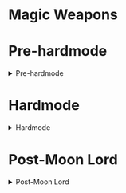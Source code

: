 # Magic Weapons
# Pre-hardmode
<details>
  <summary>Pre-hardmode</summary>

## Pre boss
- [Flare Bolt](https://calamitymod.wiki.gg/wiki/Flare_Bolt) - _Requires [Reaver Shark](https://terraria.wiki.gg/wiki/Reaver_Shark) Pickaxe_
- [Frost Bolt](https://calamitymod.wiki.gg/wiki/Frost_Bolt)
- [Hellwing Staff](https://calamitymod.wiki.gg/wiki/Hellwing_Staff) - _Requires [Reaver Shark](https://terraria.wiki.gg/wiki/Reaver_Shark) Pickaxe_
- [Icicle Staff](https://calamitymod.wiki.gg/wiki/Icicle_Staff)
- [Mana Rose](https://calamitymod.wiki.gg/wiki/Mana_Rose)
- [Plasma Rod](https://calamitymod.wiki.gg/wiki/Plasma_Rod)
- [The Cauldron](https://calamitymod.wiki.gg/wiki/The_Cauldron) - _Requires [Reaver Shark](https://terraria.wiki.gg/wiki/Reaver_Shark) Pickaxe_
- [Veering Wind](https://calamitymod.wiki.gg/wiki/Veering_Wind)
- [Wulfrum Prosthesis](https://calamitymod.wiki.gg/wiki/Wulfrum_Prosthesis)
- [Wand of Sparking](https://terraria.wiki.gg/wiki/Wand_of_Sparking)
- [Crimson Rod](https://terraria.wiki.gg/wiki/Crimson_Rod)
- [Vilethorn](https://terraria.wiki.gg/wiki/Vilethorn)

## Post King Slime

## Post Desert Scourge
- [Aquamarine Staff](https://calamitymod.wiki.gg/wiki/Aquamarine_Staff)
- [Coral Spout](https://calamitymod.wiki.gg/wiki/Coral_Spout)
- [Sandstream Scepter](https://calamitymod.wiki.gg/wiki/Sandstream_Scepter)
- [Sparkling Empress](https://calamitymod.wiki.gg/wiki/Sparkling_Empress)

## Post Giant Clam
- [Waywasher](https://calamitymod.wiki.gg/wiki/Waywasher)

## Post Eye of Cthulhu
- [Sky Glaze](https://calamitymod.wiki.gg/wiki/Sky_Glaze)

## Post Blood Moon

## Post Acid Rain (Tier 1)
- [Acid Gun](https://calamitymod.wiki.gg/wiki/Acid_Gun)
- [Parasitic Scepter](https://calamitymod.wiki.gg/wiki/Parasitic_Scepter)

## Post Crabulon
- [Hyphae Rod](https://calamitymod.wiki.gg/wiki/Hyphae_Rod)

## Post Eater of Worlds/Brain of Cthulhu

## Post Goblin Army

## Post Dark Mage (Old One's Army)

## Post The Hive Mind/The Perforators
- [Blood Bath](https://calamitymod.wiki.gg/wiki/Blood_Bath)
- [Pulse Pistol](https://calamitymod.wiki.gg/wiki/Pulse_Pistol)
- [Shaderain Staff](https://calamitymod.wiki.gg/wiki/Shaderain_Staff)
- [Tradewinds](https://calamitymod.wiki.gg/wiki/Tradewinds)

## Post The Perforators

## Post Queen Bee

## Post Skeletron
- [Abyss Shocker](https://calamitymod.wiki.gg/wiki/Abyss_Shocker)
- [Black Anurian](https://calamitymod.wiki.gg/wiki/Black_Anurian)
- [Water Bolt](https://terraria.wiki.gg/wiki/Water_Bolt)

## Post Deerclops

## Post The Slime God
- [Abyssal Tome](https://calamitymod.wiki.gg/wiki/Abyssal_Tome)
- [Eldritch Tome](https://calamitymod.wiki.gg/wiki/Eldritch_Tome)
- [Night's Ray](https://calamitymod.wiki.gg/wiki/Night%27s_Ray)

</details>

# Hardmode
<details>
  <summary>Hardmode</summary>
  
## Post Wall of Flesh
- [Clothier's Wrath](https://calamitymod.wiki.gg/wiki/Clothier%27s_Wrath)
- [Frigidflash Bolt](https://calamitymod.wiki.gg/wiki/Frigidflash_Bolt)
- [Glorious End](https://calamitymod.wiki.gg/wiki/Glorious_End)
- [Serpentine](https://calamitymod.wiki.gg/wiki/Serpentine)
- [Clinger Staff](https://terraria.wiki.gg/wiki/Clinger_Staff)
- [Life Drain](https://terraria.wiki.gg/wiki/Life_Drain)

## Post Giant Clam
- [Poseidon](https://calamitymod.wiki.gg/wiki/Poseidon)

## Post Pirate Invasion

## Post Queen Slime

## Post Cryogen
- [Arctic Bear Paw](https://calamitymod.wiki.gg/wiki/Arctic_Bear_Paw)
- [Cryophobia](https://calamitymod.wiki.gg/wiki/Cryophobia)
- [Icicle Trident](https://calamitymod.wiki.gg/wiki/Icicle_Trident)
- [Shadecrystal Barrage](https://calamitymod.wiki.gg/wiki/Shadecrystal_Barrage)
- [Snowstorm Staff](https://calamitymod.wiki.gg/wiki/Snowstorm_Staff)
- [Winter's Fury](https://calamitymod.wiki.gg/wiki/Winter%27s_Fury)

## Post Aquatic Scourge
- [Belching Saxophone](https://calamitymod.wiki.gg/wiki/Belching_Saxophone)
- [Downpour](https://calamitymod.wiki.gg/wiki/Downpour)

## Post Acid Rain (Tier 2)
- [Miasma](https://calamitymod.wiki.gg/wiki/Miasma)
- [Slithering Eels](https://calamitymod.wiki.gg/wiki/Slithering_Eels)

## Post Brimstone Elemental
- [Seething Discharge](https://calamitymod.wiki.gg/wiki/Seething_Discharge)

## Post Mech Boss 1
- [Burning Sea](https://calamitymod.wiki.gg/wiki/Burning_Sea)
- [Gauss Pistol](https://calamitymod.wiki.gg/wiki/Gauss_Pistol) - _If first Mech is the Destroyer_
- [SHPC](https://calamitymod.wiki.gg/wiki/SHPC)
- [Wyvern's Call](https://calamitymod.wiki.gg/wiki/Wyvern%27s_Call)

## Post Mech Boss 2
- [Brimrose Staff](https://calamitymod.wiki.gg/wiki/Brimrose_Staff)
- [Death Valley Duster](https://calamitymod.wiki.gg/wiki/Death_Valley_Duster)
- [Ion Blaster](https://calamitymod.wiki.gg/wiki/Ion_Blaster)
- [Relic of Ruin](https://calamitymod.wiki.gg/wiki/Relic_of_Ruin)
- [Spirit Flame](https://terraria.wiki.gg/wiki/Spirit_Flame)

## Post Mech Boss 3
- [Gleaming Magnolia](https://calamitymod.wiki.gg/wiki/Gleaming_Magnolia)
- [Valkyrie Ray](https://calamitymod.wiki.gg/wiki/Valkyrie_Ray)

## Post Ogre (Old One's Army)

## Post Eclipse

## Post Calamitas Clone
- [Art Attack](https://calamitymod.wiki.gg/wiki/Art_Attack)
- [Lashes of Chaos](https://calamitymod.wiki.gg/wiki/Lashes_of_Chaos)

## Post Plantera
- [Everglade Spray](https://calamitymod.wiki.gg/wiki/Everglade_Spray)
- [Photosynthesis](https://calamitymod.wiki.gg/wiki/Photosynthesis)
- [Primordial Earth](https://calamitymod.wiki.gg/wiki/Primordial_Earth)
- [Tears of Heaven](https://calamitymod.wiki.gg/wiki/Tears_of_Heaven)

## Post Great Sand Shark
- [Shifting Sands](https://calamitymod.wiki.gg/wiki/Shifting_Sands)

## Post Anahita & The Leviathan
- [Anahita's Arpeggio](https://calamitymod.wiki.gg/wiki/Anahita%27s_Arpeggio)
- [Atlantis](https://calamitymod.wiki.gg/wiki/Atlantis)
- [Hadal Urn](https://calamitymod.wiki.gg/wiki/Hadal_Urn)
- [Keelhaul](https://calamitymod.wiki.gg/wiki/Keelhaul)
- [Undine's Retribution](https://calamitymod.wiki.gg/wiki/Undine%27s_Retribution)

## Post Astrum Aureus
- [Alula Australis](https://calamitymod.wiki.gg/wiki/Alula_Australis)
- [Astralachnea Staff](https://calamitymod.wiki.gg/wiki/Astralachnea_Staff)

## Post Golem
- [Forbidden Sun](https://calamitymod.wiki.gg/wiki/Forbidden_Sun)
- [Infernal Rift](https://calamitymod.wiki.gg/wiki/Infernal_Rift)

## Post Pumpkin Moon

## Post Frost Moon

## Post Martian Madness
- [Wingman](https://calamitymod.wiki.gg/wiki/Wingman)

## Post Duke Fishron

## Post The Plaguebringer Goliath
- [Gatling Laser](https://calamitymod.wiki.gg/wiki/Gatling_Laser)
- [Plague Staff](https://calamitymod.wiki.gg/wiki/Plague_Staff)

## Post Empress of Light

## Post Betsy (Old One's Army)

## Post Ravager
- [Hematemesis](https://calamitymod.wiki.gg/wiki/Hematemesis)
- [Vesuvius](https://calamitymod.wiki.gg/wiki/Vesuvius)

## Post Lunatic Cultist
- [Tome of Fates](https://calamitymod.wiki.gg/wiki/Tome_of_Fates)

## Post Astum Deus
- [Astral Staff](https://calamitymod.wiki.gg/wiki/Astral_Staff)
- [Star Shower](https://calamitymod.wiki.gg/wiki/Star_Shower)

## Post Celestial Pillars
- [Cosmic Rainbow](https://calamitymod.wiki.gg/wiki/Cosmic_Rainbow)
### Post Solar Pillar
- [Lazhar](https://calamitymod.wiki.gg/wiki/Lazhar)

### Post Vortex Pillar
- [Nano Purge](https://calamitymod.wiki.gg/wiki/Nano_Purge)

### Post Nebula Pillar
- [Arch Amaryllis](https://calamitymod.wiki.gg/wiki/Arch_Amaryllis)

### Post Stardust Pillar
- [The Swarmer](https://calamitymod.wiki.gg/wiki/The_Swarmer)

</details>

# Post-Moon Lord
<details>
  <summary>Post-Moon Lord</summary>

## Post Moon Lord
- [Apoctosis Array](https://calamitymod.wiki.gg/wiki/Apoctosis_Array)
- [Asteroid Staff](https://calamitymod.wiki.gg/wiki/Asteroid_Staff)
- [Augur of the Elements](https://calamitymod.wiki.gg/wiki/Augur_of_the_Elements)
- [Chronomancer's Scythe](https://calamitymod.wiki.gg/wiki/Chronomancer%27s_Scythe)
- [Effervescence](https://calamitymod.wiki.gg/wiki/Effervescence)
- [Elemental Ray](https://calamitymod.wiki.gg/wiki/Elemental_Ray)
- [Genesis](https://calamitymod.wiki.gg/wiki/Genesis)
- [Mad Alchemist's Cocktail Glove](https://calamitymod.wiki.gg/wiki/Mad_Alchemist%27s_Cocktail_Glove)
- [Nuclear Fury](https://calamitymod.wiki.gg/wiki/Nuclear_Fury)
- [The Prince](https://calamitymod.wiki.gg/wiki/The_Prince)
- [Ultra Liquidator](https://calamitymod.wiki.gg/wiki/Ultra_Liquidator)

## Post Profaned Guardians

## Post Dragonfolly
- [Rouge Slash](https://calamitymod.wiki.gg/wiki/Rouge_Slash)

## Post Providence, the Profaned Goddess
- [Biofusillade](https://calamitymod.wiki.gg/wiki/Biofusillade)
- [Divine Retribution](https://calamitymod.wiki.gg/wiki/Divine_Retribution)
- [Plasma Caster](https://calamitymod.wiki.gg/wiki/Plasma_Caster)
- [Plasma Rifle](https://calamitymod.wiki.gg/wiki/Plasma_Rifle)
- [Purge Guzzler](https://calamitymod.wiki.gg/wiki/Purge_Guzzler)
- [Sanguine Flare](https://calamitymod.wiki.gg/wiki/Sanguine_Flare) - _After defeating Ravager again_
- [Thorn Blossom](https://calamitymod.wiki.gg/wiki/Thorn_Blossom)
- [Viscera](https://calamitymod.wiki.gg/wiki/Viscera) - _After defeating Ravager again_

## Post Ceaseless Void
- [Mistlestorm](https://calamitymod.wiki.gg/wiki/Mistlestorm)
- [Tactician's Trump Card](https://calamitymod.wiki.gg/wiki/Tactician%27s_Trump_Card)

## Post Storm Weaver
- [Teslastaff](https://calamitymod.wiki.gg/wiki/Teslastaff)
- [Thunderstorm (weapon)](https://calamitymod.wiki.gg/wiki/Thunderstorm_(weapon))

## Post Signus
- [Aether's Whisper](https://calamitymod.wiki.gg/wiki/Aether%27s_Whisper)
- [Magnetic Meltdown](https://calamitymod.wiki.gg/wiki/Magnetic_Meltdown)

## Post Polterghast
- [Clamor Noctus](https://calamitymod.wiki.gg/wiki/Clamor_Noctus)
- [Dark Spark](https://calamitymod.wiki.gg/wiki/Dark_Spark)
- [Eidolic Wail](https://calamitymod.wiki.gg/wiki/Eidolic_Wail)
- [Eidolon Staff](https://calamitymod.wiki.gg/wiki/Eidolon_Staff)
- [Fate's Reveal](https://calamitymod.wiki.gg/wiki/Fate%27s_Reveal)
- [Ghastly Visage](https://calamitymod.wiki.gg/wiki/Ghastly_Visage)
- [Shadowbolt Staff](https://calamitymod.wiki.gg/wiki/Shadowbolt_Staff)
- [Venusian Trident](https://calamitymod.wiki.gg/wiki/Venusian_Trident)

## Post Acid Rain (Tier 3)

## Post Old Duke
- [Vitriolic Viper](https://calamitymod.wiki.gg/wiki/Vitriolic_Viper)

## Post Devourer of Gods
- [Deathhail Staff](https://calamitymod.wiki.gg/wiki/Deathhail_Staff)
- [Event Horizon](https://calamitymod.wiki.gg/wiki/Event_Horizon) - _Must do Solar Eclipse event again_
- [Face Melter](https://calamitymod.wiki.gg/wiki/Face_Melter) - _Must do Pumpkin Moon event again_
- [Ice Barrage](https://calamitymod.wiki.gg/wiki/Ice_Barrage) - _Must do Frost Moon event again_
- [Light God's Brilliance](https://calamitymod.wiki.gg/wiki/Light_God%27s_Brilliance) - _Must do Pumpkin Moon event again_
- [Nebulous Cataclysm](https://calamitymod.wiki.gg/wiki/Nebulous_Cataclysm)
- [Omicron](https://calamitymod.wiki.gg/wiki/Omicron)
- [Phantasmal Fury](https://calamitymod.wiki.gg/wiki/Phantasmal_Fury)
- [Primordial Ancient](https://calamitymod.wiki.gg/wiki/Primordial_Ancient) - _Must do Frost Moon event again_
- [Recitation of the Beast](https://calamitymod.wiki.gg/wiki/Recitation_of_the_Beast) - _Must do Pumpkin Moon event again_
- [Soul Piercer](https://calamitymod.wiki.gg/wiki/Soul_Piercer)
- [Tesla Cannon](https://calamitymod.wiki.gg/wiki/Tesla_Cannon)
- [Voltaic Climax](https://calamitymod.wiki.gg/wiki/Voltaic_Climax) - _Must do Solar Eclipse event again_

## Post Yharon
- [Aetherflux Cannon](https://calamitymod.wiki.gg/wiki/Aetherflux_Cannon)
- [Helium Flash](https://calamitymod.wiki.gg/wiki/Helium_Flash)
- [Phoenix Flame Barrage](https://calamitymod.wiki.gg/wiki/Phoenix_Flame_Barrage)
- [The Wand](https://calamitymod.wiki.gg/wiki/The_Wand)
- [Void Vortex](https://calamitymod.wiki.gg/wiki/Void_Vortex)
- [Yharim's Crystal](https://calamitymod.wiki.gg/wiki/Yharim%27s_Crystal)

## Post The Exo Mechs
- [Vivid Clarity](https://calamitymod.wiki.gg/wiki/Vivid_Clarity)

## Post Supreme Witch, Calamitas
- [Apotheosis](https://calamitymod.wiki.gg/wiki/Apotheosis)
- [Eternity](https://calamitymod.wiki.gg/wiki/Eternity)
- [Fabstaff](https://calamitymod.wiki.gg/wiki/Fabstaff)
- [Gruesome Eminence](https://calamitymod.wiki.gg/wiki/Gruesome_Eminence)
- [Heresy](https://calamitymod.wiki.gg/wiki/Heresy)
- [Rainbow Party Cannon](https://calamitymod.wiki.gg/wiki/Rainbow_Party_Cannon)
- [Rancor](https://calamitymod.wiki.gg/wiki/Rancor)
- [Staff of Blushie](https://calamitymod.wiki.gg/wiki/Staff_of_Blushie)
- [Subsuming Vortex](https://calamitymod.wiki.gg/wiki/Subsuming_Vortex)
- [The Dance of Light](https://calamitymod.wiki.gg/wiki/The_Dance_of_Light)
- [Vehemence](https://calamitymod.wiki.gg/wiki/Vehemence)
- [Wrath of the Ancients](https://calamitymod.wiki.gg/wiki/Wrath_of_the_Ancients)

</details>
